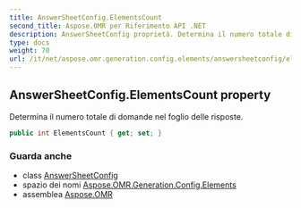 ```yaml
---
title: AnswerSheetConfig.ElementsCount
second_title: Aspose.OMR per Riferimento API .NET
description: AnswerSheetConfig proprietà. Determina il numero totale di domande nel foglio delle risposte.
type: docs
weight: 70
url: /it/net/aspose.omr.generation.config.elements/answersheetconfig/elementscount/
---
```

## AnswerSheetConfig.ElementsCount property

Determina il numero totale di domande nel foglio delle risposte.

```csharp
public int ElementsCount { get; set; }
```

### Guarda anche

* class [AnswerSheetConfig](../)
* spazio dei nomi [Aspose.OMR.Generation.Config.Elements](../../answersheetconfig/)
* assemblea [Aspose.OMR](../../../)


